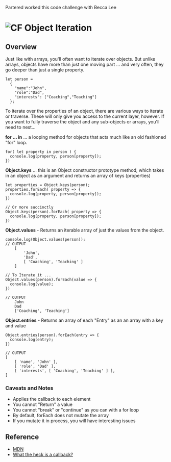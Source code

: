 Partered worked this code challenge with Becca Lee

![CF](https://i.imgur.com/7v5ASc8.png)  Object Iteration
=======
## Overview
Just like with arrays, you'll often want to iterate over objects. But unlike arrays, objects have more than just one moving part ... and very often, they go deeper than just a single property.

```
let person = 
  {
    "name":"John",
    "role":"Dad",
    "interests": ["Coaching","Teaching"]
  };
```


To iterate over the properties of an object, there are various ways to iterate or traverse. These will only give you access to the current layer, however.  If you want to fully traverse the object and any sub-objects or arrays, you'll need to nest...


**for ... in** ... a looping method for objects that acts much like an old fashioned "for" loop. 
```
for( let property in person ) { 
  console.log(property, person[property]);
})
```


**Object.keys** ... this is an Object constructor prototype method, which takes in an object as an argument and returns an array of keys (properties)
```
let properties = Object.keys(person);
properties.forEach( property => {
  console.log(property, person[property]);
})

// Or more succinctly
Object.keys(person).forEach( property => {
  console.log(property, person[property]);
})
```

**Object.values** - Returns an iterable array of just the values from the object.
```
console.log(Object.values(person));
// OUTPUT
    [ 
        'John', 
        'Dad', 
        [ 'Coaching', 'Teaching' ] 
    ]

// To Iterate it ...
Object.values(person).forEach(value => {
  console.log(value);
})

// OUTPUT
    John
    Dad
    ['Coaching', 'Teaching']
```

**Object.entries** - Returns an array of each "Entry" as an an array with a key and value
```
Object.entries(person).forEach(entry => {
  console.log(entry);
})

// OUTPUT
[
    [ 'name', 'John' ],
    [ 'role', 'Dad' ],
    [ 'interests', [ 'Coaching', 'Teaching' ] ],
]
```

### Caveats and Notes
- Applies the callback to each element
- You cannot "Return" a value
- You cannot "break" or "continue" as you can with a for loop
- By default, forEach does not mutate the array
- If you mutate it in process, you will have interesting issues

## Reference
* [MDN](https://developer.mozilla.org/en-US/docs/Glossary/Callback_function)
* [What the heck is a callback?](https://codeburst.io/javascript-what-the-heck-is-a-callback-aba4da2deced)
